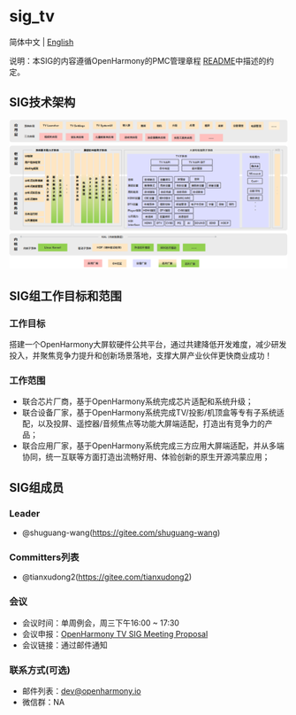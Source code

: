 # sig_tv
简体中文 | [English](./sig_tv.md)

说明：本SIG的内容遵循OpenHarmony的PMC管理章程 [README](../../zh/pmc.md)中描述的约定。

## SIG技术架构
![figures/tv-framework.png](figures/tv-framework.png)

## SIG组工作目标和范围

### 工作目标
搭建一个OpenHarmony大屏软硬件公共平台，通过共建降低开发难度，减少研发投入，并聚焦竞争力提升和创新场景落地，支撑大屏产业伙伴更快商业成功！

### 工作范围
 - 联合芯片厂商，基于OpenHarmony系统完成芯片适配和系统升级；
 - 联合设备厂家，基于OpenHarmony系统完成TV/投影/机顶盒等专有子系统适配，以及投屏、遥控器/音频焦点等功能大屏端适配，打造出有竞争力的产品；
 - 联合应用厂家，基于OpenHarmony系统完成三方应用大屏端适配，并从多端协同，统一互联等方面打造出流畅好用、体验创新的原生开源鸿蒙应用；

## SIG组成员

### Leader
- @shuguang-wang(https://gitee.com/shuguang-wang)

### Committers列表
- @tianxudong2(https://gitee.com/tianxudong2)

### 会议
 - 会议时间：单周例会，周三下午16:00 ~ 17:30
 - 会议申报：[OpenHarmony TV SIG Meeting Proposal](https://docs.qingque.cn/s/home/eZQD5fEgz0p9aMBiO68_Ymyt0?identityId=2JZgg0BEwbM)
 - 会议链接：通过邮件通知

### 联系方式(可选)

- 邮件列表：dev@openharmony.io
- 微信群：NA
